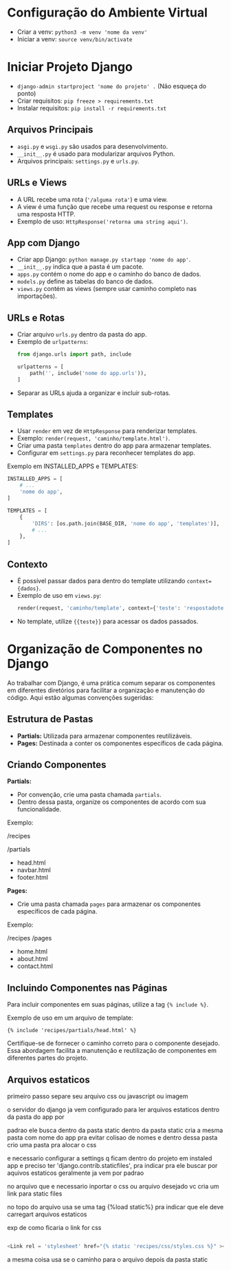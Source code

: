 # Configuração do Ambiente Virtual

- Criar a venv: `python3 -m venv 'nome da venv'`
- Iniciar a venv: `source venv/bin/activate`

# Iniciar Projeto Django

- `django-admin startproject 'nome do projeto' .` (Não esqueça do ponto)
- Criar requisitos: `pip freeze > requirements.txt`
- Instalar requisitos: `pip install -r requirements.txt`

## Arquivos Principais

- `asgi.py` e `wsgi.py` são usados para desenvolvimento.
- `__init__.py` é usado para modularizar arquivos Python.
- Arquivos principais: `settings.py` e `urls.py`.

## URLs e Views

- A URL recebe uma rota (`'/alguma rota'`) e uma view.
- A view é uma função que recebe uma request ou response e retorna uma resposta HTTP.
- Exemplo de uso: `HttpResponse('retorna uma string aqui')`.

## App com Django

- Criar app Django: `python manage.py startapp 'nome do app'`.
- `__init__.py` indica que a pasta é um pacote.
- `apps.py` contém o nome do app e o caminho do banco de dados.
- `models.py` define as tabelas do banco de dados.
- `views.py` contém as views (sempre usar caminho completo nas importações).

## URLs e Rotas

- Criar arquivo `urls.py` dentro da pasta do app.
- Exemplo de `urlpatterns`:
  ```python
  from django.urls import path, include

  urlpatterns = [
      path('', include('nome do app.urls')),
  ]
  ```
- Separar as URLs ajuda a organizar e incluir sub-rotas.

## Templates

- Usar `render` em vez de `HttpResponse` para renderizar templates.
- Exemplo: `render(request, 'caminho/template.html')`.
- Criar uma pasta `templates` dentro do app para armazenar templates.
- Configurar em `settings.py` para reconhecer templates do app.

Exemplo em INSTALLED_APPS e TEMPLATES:

```python
INSTALLED_APPS = [
    # ...
    'nome do app',
]

TEMPLATES = [
    {
        'DIRS': [os.path.join(BASE_DIR, 'nome do app', 'templates')],
        # ...
    },
]
```

## Contexto

- É possível passar dados para dentro do template utilizando `context={dados}`.
- Exemplo de uso em `views.py`:
  ```python
  render(request, 'caminho/template', context={'teste': 'respostadoteste'})
  ```

* No template, utilize `{{teste}}` para acessar os dados passados.

# Organização de Componentes no Django

Ao trabalhar com Django, é uma prática comum separar os componentes em diferentes diretórios para facilitar a organização e manutenção do código. Aqui estão algumas convenções sugeridas:

## Estrutura de Pastas

- **Partials:** Utilizada para armazenar componentes reutilizáveis.
- **Pages:** Destinada a conter os componentes específicos de cada página.

## Criando Componentes

**Partials:**

- Por convenção, crie uma pasta chamada `partials`.
- Dentro dessa pasta, organize os componentes de acordo com sua funcionalidade.

Exemplo:

/recipes

/partials

- head.html
- navbar.html
- footer.html

**Pages:**

- Crie uma pasta chamada `pages` para armazenar os componentes específicos de cada página.

Exemplo:

/recipes
/pages

- home.html
- about.html
- contact.html

## Incluindo Componentes nas Páginas

Para incluir componentes em suas páginas, utilize a tag `{% include %}`.

Exemplo de uso em um arquivo de template:

```
{% include 'recipes/partials/head.html' %}
```

Certifique-se de fornecer o caminho correto para o componente desejado. Essa abordagem facilita a manutenção e reutilização de componentes em diferentes partes do projeto.


## Arquivos estaticos

primeiro passo separe seu arquivo css ou javascript ou imagem

o servidor do django ja vem configurado para ler arquivos estaticos dentro da pasta do app por

padrao ele busca dentro da pasta static dentro da pasta static cria a mesma pasta com nome do app pra evitar colisao de nomes e dentro dessa pasta crio uma pasta pra alocar o css 

e necessario configurar a settings q ficam dentro do projeto em instaled app e preciso ter  'django.contrib.staticfiles', pra indicar pra ele buscar por aquivos estaticos geralmente ja vem por padrao

no arquivo que e necessario inportar o css ou arquivo desejado vc cria um link para static files

no topo do arquivo usa se uma tag {%load static%} pra indicar que ele deve carregart arquivos estaticos

exp de como ficaria o link for css

```javascript

<Link rel = 'stylesheet' href="{% static 'recipes/css/styles.css %}" ><>
```

a mesma coisa usa se o caminho para o arquivo depois da pasta static

